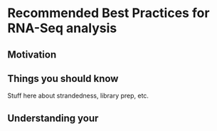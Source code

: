 # Recommended Best Practices for RNA-Seq analysis

## Motivation

## Things you should know
Stuff here about strandedness, library prep, etc.

## Understanding your
